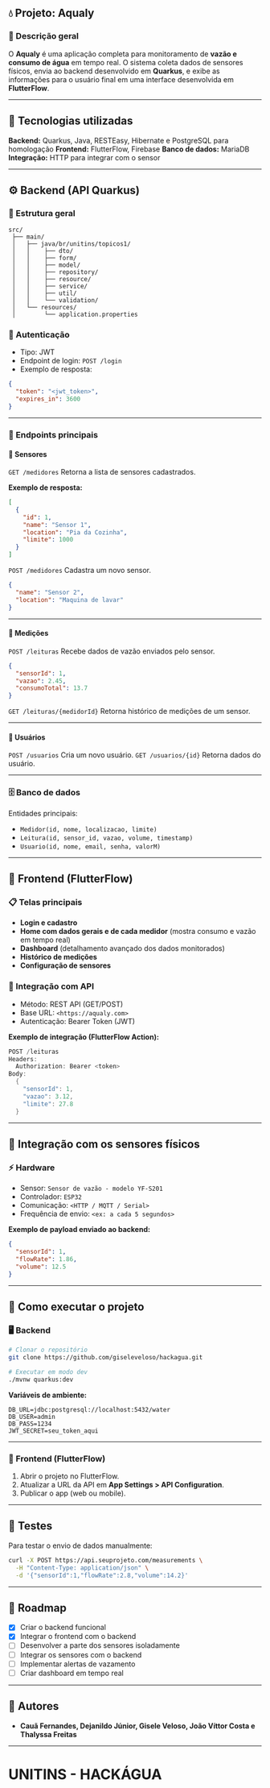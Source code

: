 ## 💧 Projeto: Aqualy

### 🧩 Descrição geral

O **Aqualy** é uma aplicação completa para monitoramento de **vazão e consumo de água** em tempo real.
O sistema coleta dados de sensores físicos, envia ao backend desenvolvido em **Quarkus**, e exibe as informações para o usuário final em uma interface desenvolvida em **FlutterFlow**.

---

## 🚀 Tecnologias utilizadas

**Backend:** Quarkus, Java, RESTEasy, Hibernate e PostgreSQL para homologação
**Frontend:** FlutterFlow, Firebase 
**Banco de dados:** MariaDB
**Integração:** HTTP para integrar com o sensor

---

## ⚙️ Backend (API Quarkus)

### 📁 Estrutura geral

```
src/
 ├── main/
 │   ├── java/br/unitins/topicos1/
 │   │    ├── dto/
 │   │    ├── form/
 │   │    ├── model/
 │   │    ├── repository/
 │   │    ├── resource/
 │   │    ├── service/
 │   │    ├── util/
 │   │    └── validation/
 │   └── resources/
 │        └── application.properties
```

### 🔐 Autenticação

* Tipo: JWT 
* Endpoint de login: `POST /login`
* Exemplo de resposta:

```json
{
  "token": "<jwt_token>",
  "expires_in": 3600
}
```

---

### 🌊 Endpoints principais

#### 🔹 **Sensores**

`GET /medidores`
Retorna a lista de sensores cadastrados.

**Exemplo de resposta:**

```json
[
  {
    "id": 1,
    "name": "Sensor 1",
    "location": "Pia da Cozinha",
    "limite": 1000
  }
]
```

`POST /medidores`
Cadastra um novo sensor.

```json
{
  "name": "Sensor 2",
  "location": "Maquina de lavar"
}
```

---

#### 🔹 **Medições**

`POST /leituras`
Recebe dados de vazão enviados pelo sensor.

```json
{
  "sensorId": 1,
  "vazao": 2.45,
  "consumoTotal": 13.7
}
```

`GET /leituras/{medidorId}`
Retorna histórico de medições de um sensor.

---

#### 🔹 **Usuários**

`POST /usuarios`
Cria um novo usuário.
`GET /usuarios/{id}`
Retorna dados do usuário.

---

### 🗄️ Banco de dados

Entidades principais:

* `Medidor(id, nome, localizacao, limite)`
* `Leitura(id, sensor_id, vazao, volume, timestamp)`
* `Usuario(id, nome, email, senha, valorM)`

---

## 📱 Frontend (FlutterFlow)

### 📋 Telas principais

* **Login e cadastro**
* **Home com dados gerais e de cada medidor** (mostra consumo e vazão em tempo real)
* **Dashboard** (detalhamento avançado dos dados monitorados)
* **Histórico de medições**
* **Configuração de sensores**

### 🔌 Integração com API

* Método: REST API (GET/POST)
* Base URL: `<https://aqualy.com>`
* Autenticação: Bearer Token (JWT)

**Exemplo de integração (FlutterFlow Action):**

```dart
POST /leituras
Headers:
  Authorization: Bearer <token>
Body:
  {
    "sensorId": 1,
    "vazao": 3.12,
    "limite": 27.8
  }
```

---

## 🧠 Integração com os sensores físicos

### ⚡ Hardware

* Sensor: `Sensor de vazão - modelo YF-S201`
* Controlador: `ESP32`
* Comunicação: `<HTTP / MQTT / Serial>`
* Frequência de envio: `<ex: a cada 5 segundos>`

**Exemplo de payload enviado ao backend:**

```json
{
  "sensorId": 1,
  "flowRate": 1.86,
  "volume": 12.5
}
```

---

## 🧩 Como executar o projeto

### 🖥️ Backend

```bash
# Clonar o repositório
git clone https://github.com/giseleveloso/hackagua.git

# Executar em modo dev
./mvnw quarkus:dev
```

**Variáveis de ambiente:**

```
DB_URL=jdbc:postgresql://localhost:5432/water
DB_USER=admin
DB_PASS=1234
JWT_SECRET=seu_token_aqui
```

---

### 📱 Frontend (FlutterFlow)

1. Abrir o projeto no FlutterFlow.
2. Atualizar a URL da API em **App Settings > API Configuration**.
3. Publicar o app (web ou mobile).

---

## 🧪 Testes

Para testar o envio de dados manualmente:

```bash
curl -X POST https://api.seuprojeto.com/measurements \
  -H "Content-Type: application/json" \
  -d '{"sensorId":1,"flowRate":2.8,"volume":14.2}'
```

---

## 🧭 Roadmap

* [x] Criar o backend funcional
* [x] Integrar o frontend com o backend
* [ ] Desenvolver a parte dos sensores isoladamente
* [ ] Integrar os sensores com o backend
* [ ] Implementar alertas de vazamento
* [ ] Criar dashboard em tempo real

---

## 👥 Autores

* **Cauã Fernandes, Dejanildo Júnior, Gisele Veloso, João Víttor Costa e Thalyssa Freitas**

---

# UNITINS - HACKÁGUA

